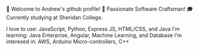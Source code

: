 👋 Welcome to Andrew's github profile!
🔨 Passionate Software Craftsman!
🎓 Currently studying at Sheridan College.

I love to use: JavaScript, Python, Express JS, HTML/CSS, and Java
I'm learning: Java Enterprise, Angular, Machine Learning, and Database
I'm interesed in: AWS, Arduino Micro-controllers, C++
